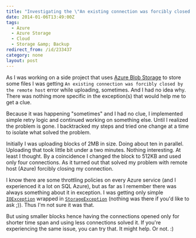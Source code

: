 ```yaml
---
title: "Investigating the \"An existing connection was forcibly closed by the remote host\" on Azure Blob Storage"
date: 2014-01-06T13:49:00Z
tags:
  - Azure
  - Azure Storage
  - Cloud
  - Storage &amp; Backup
redirect_from: /id/233437
category: none
layout: post
---
```

As I was working on a side project that uses [Azure Blob Storage][1] to store some files I was getting `An existing connection was forcibly closed by the remote host` error while uploading, sometimes. And I had no idea why. There was nothing more specific in the exception(s) that would help me to get a clue.

<!-- excerpt -->

Because it was happening "sometimes" and I had no clue, I implemented simple retry logic and continued working on something else. Until I realized the problem is gone. I backtracked my steps and tried one change at a time to isolate what solved the problem.

Initially I was uploading blocks of 2MB in size. Doing about ten in parallel. Uploading that took little bit under a two minutes. Nothing interesting. At least I thought. By a coincidence I changed the block to 512KB and used only four connections. As it turned out that solved my problem with remote host (Azure) forcibly closing my connection.

I know there are some throttling policies on every Azure service (and I experienced it a lot on SQL Azure), but as far as I remember there was always something about it in exception. I was getting only simple [`IOException`][2] wrapped in [`StorageException`][3] (nothing was there if you'd like to ask ;)). Thus I'm not sure it was that.

But using smaller blocks hence having the connections opened only for shorter time span and using less connections solved it. If you're experiencing the same issue, you can try that. It might help. Or not. :)

[1]: http://www.windowsazure.com/en-us/develop/net/how-to-guides/blob-storage/
[2]: http://msdn.microsoft.com/en-us/library/system.io.ioexception(v=vs.110).aspx
[3]: http://msdn.microsoft.com/en-us/library/microsoft.windowsazure.storage.storageexception.aspx
